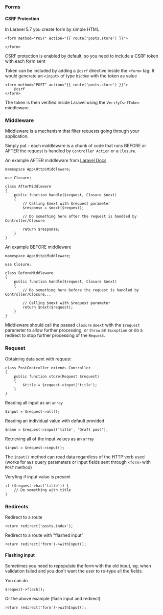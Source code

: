 ### Forms

#### CSRF Protection

In Laravel 5.7 you create form by simple HTML

```
<form method="POST" action="{{ route('posts.store') }}">

</form>
```

[CSRF](https://en.wikipedia.org/wiki/Cross-site_request_forgery) protection is enabled by default, so you need to include a CSRF token with each form sent

Token can be included by adding a `@csrf` directive inside the `<form>` tag. It would generate an `<input>` of type `hidden` with the token as value

```
<form method="POST" action="{{ route('posts.store') }}">
	@csrf
</form>
```

The token is then verified inside Laravel using the `VerifyCsrfToken` middleware.

### Middleware

Middleware is a mechanism that filter requests going through your application. 

Simply put - each middleware is a chunk of code that runs BEFORE or AFTER the request is handled by `Controller Action` or a `Closure`.

An example AFTER middleware from [Laravel Docs](https://laravel.com/docs/5.7/middleware#defining-middleware)

```
namespace App\Http\Middleware;

use Closure;

class AfterMiddleware
{
	public function handle($request, Closure $next)
	{
		// Calling $next with $request parameter
		$response = $next($request);
		
		// Do something here after the request is handled by Controller/Closure
             
		return $response;
	}
}
```

An example BEFORE middleware

```
namespace App\Http\Middleware;

use Closure;

class BeforeMiddleware
{
	public function handle($request, Closure $next)
	{
		// Do something here before the request is handled by Controller/Closure...
		
		// Calling $next with $request parameter
		return $next($request);
    }
}
```

Middleware should call the passed `Closure` `$next` with the `$request` parameter to allow further processing, or `throw` an `Exception` or do a redirect to stop further processing of the `Request`.

### Request

Obtaining data sent with request

```
class PostController extends Controller
{
    public function store(Request $request)
    {
        $title = $request->input('title');
    }
}
```

Reading all input as an `array`

```
$input = $request->all();
```

Reading an individual value with default provided

```
$name = $request->input('title', 'Draft post');
```

Retrieving all of the input values as an `array`

```
$input = $request->input();
```

The `input()` method can read data regardless of the HTTP verb used (works for `GET` query parameters or input fields sent through `<form>` with `POST` method)

Veryfing if input value is present

```
if ($request->has('title')) {
    // Do something with title
}
```

### Redirects

Redirect to a route

```
return redirect('posts.index');
```

Redirect to a route with "flashed input"

```
return redirect('form')->withInput();
```

#### Flashing input

Sometimes you need to repopulate the form with the old input, eg. when validation failed and you don't want the user to re-type all the fields.

You can do

```
$request->flash();
```

Or the above example (flash input and redirect)

```
return redirect('form')->withInput();
```